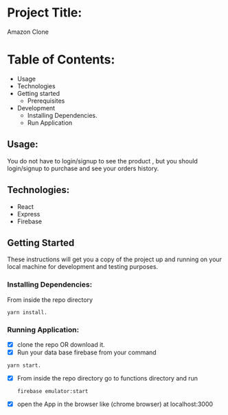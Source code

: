 # Project Title:

Amazon Clone

# Table of Contents:

- Usage
- Technologies
- Getting started
  - Prerequisites
- Development
  - Installing Dependencies.
  - Run Application

## Usage:

You do not have to login/signup to see the product , but you should login/signup to purchase and see your orders history.

## Technologies:

- React
- Express
- Firebase

## Getting Started

These instructions will get you a copy of the project up and running on your local machine for development and testing purposes.

### Installing Dependencies:

From inside the repo directory

```
yarn install.

```

### Running Application:

- [x] clone the repo OR download it.
- [x] Run your data base firebase from your command

```
yarn start.

```

- [x] From inside the repo directory go to functions directory and run
  ```
  firebase emulator:start
  ```
- [x] open the App in the browser like (chrome browser) at localhost:3000
